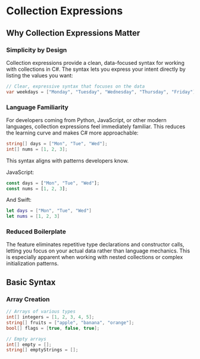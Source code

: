# Collection Expressions
## Why Collection Expressions Matter

### Simplicity by Design

Collection expressions provide a clean, data-focused syntax for working with collections in C#. The syntax lets you express your intent directly by listing the values you want:

```csharp
// Clear, expressive syntax that focuses on the data
var weekdays = ["Monday", "Tuesday", "Wednesday", "Thursday", "Friday"];
```

### Language Familiarity

For developers coming from Python, JavaScript, or other modern languages, collection expressions feel immediately familiar. This reduces the learning curve and makes C# more approachable:

```csharp
string[] days = ["Mon", "Tue", "Wed"];
int[] nums = [1, 2, 3];
```

This syntax aligns with patterns developers know.

JavaScript:

```javascript
const days = ["Mon", "Tue", "Wed"];
const nums = [1, 2, 3];
```

And Swift:

```swift
let days = ["Mon", "Tue", "Wed"]
let nums = [1, 2, 3]
```

### Reduced Boilerplate

The feature eliminates repetitive type declarations and constructor calls, letting you focus on your actual data rather than language mechanics. This is especially apparent when working with nested collections or complex initialization patterns.

## Basic Syntax

### Array Creation

```csharp
// Arrays of various types
int[] integers = [1, 2, 3, 4, 5];
string[] fruits = ["apple", "banana", "orange"];
bool[] flags = [true, false, true];

// Empty arrays
int[] empty = [];
string[] emptyStrings = [];
```

